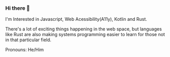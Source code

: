 ### Hi there 👋

I'm Interested in Javascript, Web Acessibility(A11y), Kotlin and Rust.

There's a lot of exciting things happening in the web space, but languages like Rust are also making systems programming easier to learn for those not in that particular field. 

 Pronouns: He/Him

<!--
**ajstrand/ajstrand** is a ✨ _special_ ✨ repository because its `README.md` (this file) appears on your GitHub profile.

Here are some ideas to get you started:

- 🔭 I’m currently working on ...
- 🌱 I’m currently learning ...


-->
